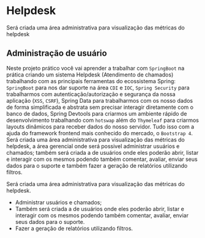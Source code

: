 # Helpdesk

Será criada uma área administrativa para visualização das métricas do helpdesk

## Administração de usuário

  Neste projeto prático você vai aprender a trabalhar com `SpringBoot` na prática criando um sistema Helpdesk 
(Atendimento de chamados) trabalhando com as principais ferramentas do ecossistema Spring: 
`SpringBoot` para nos dar suporte na área `CDI` e `IOC`, `Spring Security` para trabalharmos 
com autenticação/autorização e segurança da nossa aplicação (`XSS`, `CSRF`), Spring Data para 
trabalharmos com os nosso dados de forma simplificada e abstrata sem precisar interagir diretamente 
com o banco de dados, Spring Devtools para criarmos um ambiente rápido de desenvolvimento 
trabalhando com `hotswap` além do `Thymeleaf` para criarmos layouts dinâmicos para 
receber dados do nosso servidor. Tudo isso com a ajuda do framework frontend mais conhecido do mercado, o 
`Bootstrap 4`.
  Será criada uma área administrativa para visualização das métricas do helpdesk, a área gerencial
onde será possivel administrar usuários e chamados; também será criada a de usuários onde eles poderão abrir,
listar e interagir com os mesmos podendo também comentar, avaliar, enviar seus dados para o suporte e também 
fazer a geração de relatórios utilizando filtros.

Será criada uma área administrativa para visualização das métricas do helpdesk. 
* Administrar usuários e chamados; 
* Também será criada a de usuários onde eles poderão abrir, listar e interagir com os 
mesmos podendo também comentar, avaliar, enviar seus dados para o suporte.
* Fazer a geração de relatórios utilizando filtros.
